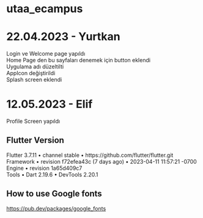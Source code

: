 # utaa_ecampus

# 22.04.2023 - Yurtkan
Login ve Welcome page yapıldı<br>
Home Page den bu sayfaları denemek için button eklendi<br>
Uygulama adı düzeltilti<br>
AppIcon değiştirildi<br>
Splash screen eklendi<br>

# 12.05.2023 - Elif
Profile Screen yapıldı<br>

## Flutter Version
<p>Flutter 3.7.11 • channel stable • https://github.com/flutter/flutter.git<br>
Framework • revision f72efea43c (7 days ago) • 2023-04-11 11:57:21 -0700<br>
Engine • revision 1a65d409c7<br>
Tools • Dart 2.19.6 • DevTools 2.20.1</p>

## How to use Google fonts
https://pub.dev/packages/google_fonts



